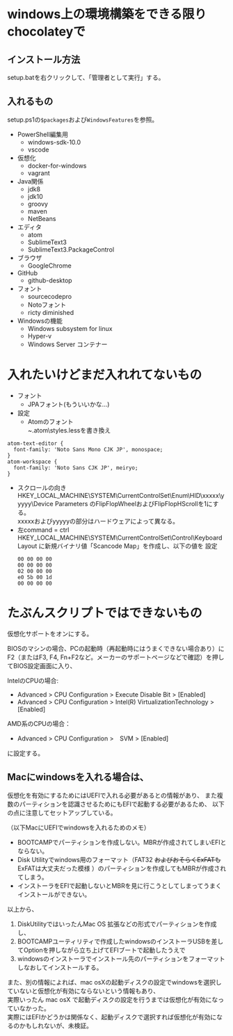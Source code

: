 # windows上の環境構築をできる限りchocolateyで

## インストール方法

setup.batを右クリックして、「管理者として実行」する。

## 入れるもの

setup.ps1の`$packages`および`WindowsFeatures`を参照。

 - PowerShell編集用
   - windows-sdk-10.0
   - vscode
 - 仮想化
   - docker-for-windows
   - vagrant
 - Java関係
   - jdk8
   - jdk10
   - groovy
   - maven
   - NetBeans
 - エディタ
   - atom
   - SublimeText3
   - SublimeText3.PackageControl
 - ブラウザ
   - GoogleChrome
 - GitHub
   - github-desktop
 - フォント
   - sourcecodepro
   - Notoフォント
   - ricty diminished
 - Windowsの機能
   - Windows subsystem for linux
   - Hyper-v
   - Windows Server コンテナー

# 入れたいけどまだ入れれてないもの

 - フォント
   - JPAフォント(もういいかな…)
 - 設定
   - Atomのフォント  
 ~\.atom\styles.lessを書き換え
```less:
atom-text-editor {
  font-family: 'Noto Sans Mono CJK JP', monospace;
}
atom-workspace {
  font-family: 'Noto Sans CJK JP', meiryo;
}
```
   - スクロールの向き
     HKEY_LOCAL_MACHINE\SYSTEM\CurrentControlSet\Enum\HID\xxxxx\yyyyy\Device Parameters のFlipFlopWheelおよびFlipFlopHScrollを1にする。  
     xxxxxおよびyyyyyの部分はハードウェアによって異なる。
   - 左command = ctrl
     HKEY_LOCAL_MACHINE\SYSTEM\CurrentControlSet\Control\Keyboard Layout に新規バイナリ値「Scancode Map」を作成し、以下の値を 設定
     ```
     00 00 00 00
     00 00 00 00
     02 00 00 00
     e0 5b 00 1d
     00 00 00 00
     ```

# たぶんスクリプトではできないもの

仮想化サポートをオンにする。

BIOSのマシンの場合、PCの起動時（再起動時にはうまくできない場合あり）にF2（またはF3, F4, Fn+F2など。メーカーのサポートページなどで確認）を押してBIOS設定画面に入り、

IntelのCPUの場合:

 - Advanced > CPU Configuration >  Execute Disable Bit > [Enabled]   
 - Advanced > CPU Configuration >  Intel(R) VirtualizationTechnology > [Enabled]

AMD系のCPUの場合：

 - Advanced > CPU Configuration >　SVM > [Enabled]

に設定する。

## Macにwindowsを入れる場合は、

仮想化を有効にするためにはUEFIで入れる必要があるとの情報があり、
また複数のパーティションを認識させるためにもEFIで起動する必要があるため、
以下の点に注意してセットアップしている。

（以下MacにUEFIでwindowsを入れるためのメモ）  
- BOOTCAMPでパーティションを作成しない。MBRが作成されてしまいEFIとならない。
- Disk Utilityでwindows用のフォーマット（FAT32 ~~およびおそらくExFATも~~ExFATは大丈夫だった模様 ）のパーティションを作成してもMBRが作成されてしまう。
- インストーラをEFIで起動しないとMBRを見に行こうとしてしまってうまくインストールができない。  

以上から、

1. DiskUtilityではいったんMac OS 拡張などの形式でパーティションを作成し、
2. BOOTCAMPユーティリティで作成したwindowsのインストーラUSBを差してOptionを押しながら立ち上げてEFIブートで起動したうえで
3. windowsのインストーラでインストール先のパーティションをフォーマットしなおしてインストールする。

また、別の情報によれば、mac osXの起動ディスクの設定でwindowsを選択していないと仮想化が有効にならないという情報もあり、  
実際いったん mac osX で起動ディスクの設定を行うまでは仮想化が有効になっていなかった。  
実際にはEFIかどうかは関係なく、起動ディスクで選択すれば仮想化が有効になるのかもしれないが、未検証。
